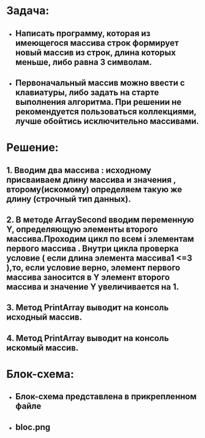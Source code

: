 # Задача: 
* ## Написать программу, которая из имеющегося массива строк формирует новый массив из строк, длина которых меньше, либо равна 3 символам. 
 
 * ##  Первоначальный массив можно ввести с клавиатуры, либо задать на старте выполнения алгоритма. При решении не рекомендуется пользоваться коллекциями, лучше обойтись исключительно массивами.

# Решение:
## 1. Вводим два массива : исходному присваиваем длину массива и значения , второму(искомому) определяем такую  же длину (строчный тип данных). 
## 2. В методе ArraySecond вводим переменную Y, определяющую элементы второго массива.Проходим цикл по всем i  элементам первого массива . Внутри цикла проверка условие ( если длина элемента массива1 <=3 ),то, если условие верно, элемент первого массива заносится в Y элемент второго массива и значение Y увеличивается на 1.
## 3. Метод PrintArray выводит на консоль исходный массив.
## 4. Метод PrintArray выводит на консоль искомый массив.

# Блок-схема:
* ## Блок-схема представлена в прикрепленном файле 
* ## bloc.png
